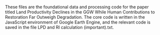 These files are the foundational data and processing code for the paper titled Land Productivity Declines in the GGW While Human Contributions to Restoration Far Outweigh Degradation. The core code is written in the JavaScript environment of Google Earth Engine, and the relevant code is saved in the file LPD and RI calculation (important).txt.
